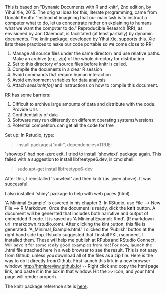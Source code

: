 This is based on "Dynamic Documents with R and knitr', 2nd edition, by Yihui Xie, 2015.
The original idea for this, literate programming,  came from Donald Knuth: "Instead of imagining that our main task is to instruct a computer what to do, let us concentrate rather on explaining to humans what we want the computer to do." Reproducible Research (RR), as envisioned by Jon Claerbout,  is facilitated (at least partially) by dynamic documents. The knitr package, developed by Yihui Xie, supports this. Xie lists these practices to make our code portable so we come close to RR:
1. Manage all source files under the same directory and use relative paths. Make an archive (e.g., zip) of the whole directory for distribution
2. Set to this directory of source files before knitr is called. 
3. Compile the documents in a clear R session
4. Avoid commands that require human interaction
5. Avoid environment variables for data analysis
6. Attach *sessionInfo()* and instructions on how to compile this document. 

RR has some barriers:
1. Difficult to archive large amounts of data and distribute with the code. Provide Urls
2. Confidentiality of data
3. Software may run differently on different operating systems/versions
4. Potential competitors can get all the code for free

Set up: In Rstudio, type: 
>install.packages("knitr", dependencies=TRUE)

'showtext' had non-zero exit. I tried to install 'showtext' package again. This failed with a suggestion to install libfreetype6.dev, in cmd shell:
>sudo apt-get install libfreetype6-dev

After this, I reinstalled 'showtext' and then knitr (as given above). It was successful. 

I also installed 'shiny' package to help with web pages (html). 

'A Minimal Example' is covered in his chapter 3. In RStudio, use File --> New File --> R Markdown. Once the document is ready, click the **knit** button. A document will be generated that includes both narrative and output of embedded R code. It is saved as 'A Minimal Example.Rmd'. (R markdown url: rmarkdown.rstudio.com). After clicking the kint button, this file is generated: 'A_Minimal_Example.html.' I clicked the 'Publish' button at the right hand side top. Rstudio suggested that I install PKI, rsconnect. I installed them. These will help me publish at RPubs and RStudio Connect. Will save it for some really good examples from me! For now, launch the .html file attached here in a web browser to see the result. This is not easy from Github, unless you download all of the files as a zip file. Here is the way to do it directly from Github. First launch this link in a new browser window: http://htmlpreview.github.io/ -- Right click and copy the html page link, and paste it in the box in that window. Hit the >> icon, and your html page will render properly. 

The knitr package reference site is [here](https://yihui.name/knitr/). 



